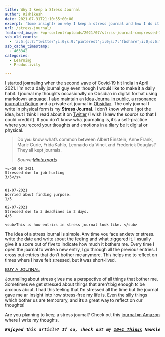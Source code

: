 ```yaml
---
title: Why I keep a Stress Journal
author: Rishikesh
date: 2021-07-31T21:10:55+00:00
excerpt: 'Some insights on why I keep a stress journal and how I do it. '
url: /stress-journal/
featured_image: /wp-content/uploads/2021/07/stress-journal-compressed-1200x775.jpg
ssb_old_counts:
  - 'a:5:{s:7:"twitter";i:0;s:9:"pinterest";i:0;s:7:"fbshare";i:0;s:6:"reddit";i:0;s:6:"tumblr";N;}'
ssb_cache_timestamp:
  - 463342
categories:
  - Learning
  - Productivity

---
```

<p class="has-drop-cap">
  I started journaling when the second wave of Covid-19 hit India in April 2021. I&#8217;m not a daily journal guy even though I would like to make it a daily habit. I journal my thoughts occasionally on Obsidian in digital format using markdown language. I also maintain an <a href="https://rishikeshs.com/idea-journal/" title="Idea Journal">Idea Journal in public</a>, a<a href="https://rishikeshs.com/resonance-journal/" target="_blank" rel="noreferrer noopener" title="Resonance Journal as a Tool for Self-Discovery"> resonance journal in Notion</a> and a private art journal in <a href="https://obsidian.md" target="_blank" rel="noreferrer noopener" title="https://obsidian.md">Obsidian</a>. The only journal I write in physical form is my <strong>Stress Journal</strong>. I don&#8217;t know where I got the idea, but I think I read about it on <a href="https://twitter.com/rishikeshshari" target="_blank" rel="noreferrer noopener" title="https://twitter.com/rishikeshshari">Twitter</a> (I wish I knew the source so that I could credit it). If you don&#8217;t know what journaling is, it&#8217;s a self-practice where you record your thoughts and emotions in a diary be it digital or physical.
</p>

<blockquote class="wp-block-quote">
  <p>
    Do you know what’s common between Albert Einstein, Anne Frank, Marie Curie, Frida Kahlo, Leonardo da Vinci, and Frederick Douglas? They all kept journals.
  </p>
  
  <cite>Source:<a href="https://mintexports.com/blogs/blog/handbags2" target="_blank" rel="noreferrer noopener" title="https://mintexports.com/blogs/blog/handbags2">Mintexports</a></cite>
</blockquote>

<pre class="wp-block-code"><code>&lt;s>28-06-2021
Stressed due to job hunting
3/5&lt;/s>

  
01-07-2021
Worried about finding purpose.
1/5

02-07-2021
Stressed due to 3 deadlines in 2 days.
4/5

&lt;sub>This is how entries in stress journal look like. &lt;/sub></code></pre>

The idea of a stress journal is simple. Any time you face anxiety or stress, write the date and write about the feeling and what triggered it. I usually give it a score out of five&nbsp;to indicate how much it bothers me. Every time I open the journal to write a new entry, I go through all the previous entries. I cross out entries that don&#8217;t bother me anymore. This helps me to reflect on times where I have felt stressed, but it was short-lived.

<div class="is-layout-flex wp-block-buttons">
  <div class="wp-block-button is-style-outline">
    <a class="wp-block-button__link" href="https://geni.us/rsh-leather-journal" target="_blank" rel="noreferrer noopener">BUY A JOURNAL</a>
  </div>
</div>

Journaling about stress gives me a perspective of all things that bother me. Sometimes we get stressed about things that aren&#8217;t big enough to be anxious about. I had this feeling that I&#8217;m stressed all the time but the journal gave me an insight into how stress-free my life is. Even the silly things which bother us are temporary, and it&#8217;s a great way to reflect on our thoughts!

Are you planning to keep a stress journal? Check out this <a href="https://geni.us/rsh-leather-journal" target="_blank" rel="noreferrer noopener sponsored" title="https://geni.us/rsh-leather-journal">journal on Amazon</a> where I write my thoughts.

<pre class="wp-block-preformatted"><em><strong>Enjoyed this article? If so, check out my <a href="https://rishikesh.substack.com/" target="_blank" rel="noreferrer noopener">10+1 Things</a> Newsletter that I send out every Saturday. It contains 11 interesting Things I thought were worth sharing including books,articles, projects, and other things I'm curious about. <a href="https://rishikesh.substack.com/archive">Click here </a>if you would like to check out the previous issues and may be subscribe! &nbsp;</strong></em></pre>